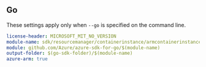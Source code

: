 ## Go

These settings apply only when `--go` is specified on the command line.

``` yaml $(go) && $(track2)
license-header: MICROSOFT_MIT_NO_VERSION
module-name: sdk/resourcemanager/containerinstance/armcontainerinstance
module: github.com/Azure/azure-sdk-for-go/$(module-name)
output-folder: $(go-sdk-folder)/$(module-name)
azure-arm: true
```
